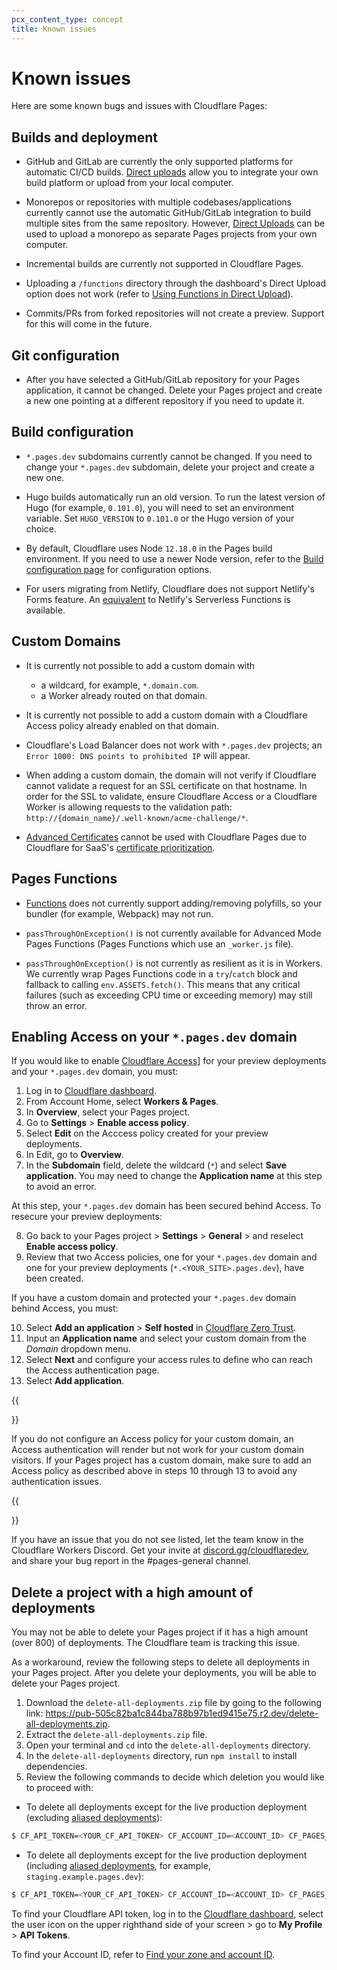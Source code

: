 ```yaml
---
pcx_content_type: concept
title: Known issues
---
```


# Known issues

Here are some known bugs and issues with Cloudflare Pages:

## Builds and deployment

- GitHub and GitLab are currently the only supported platforms for automatic CI/CD builds. [Direct uploads](/pages/platform/direct-upload/) allow you to integrate your own build platform or upload from your local computer.

- Monorepos or repositories with multiple codebases/applications currently cannot use the automatic GitHub/GitLab integration to build multiple sites from the same repository. However, [Direct Uploads](/pages/platform/direct-upload/) can be used to upload a monorepo as separate Pages projects from your own computer.

- Incremental builds are currently not supported in Cloudflare Pages.

- Uploading a `/functions` directory through the dashboard's Direct Upload option does not work (refer to [Using Functions in Direct Upload](/pages/platform/direct-upload/#using-functions)).

- Commits/PRs from forked repositories will not create a preview. Support for this will come in the future.

## Git configuration

- After you have selected a GitHub/GitLab repository for your Pages application, it cannot be changed. Delete your Pages project and create a new one pointing at a different repository if you need to update it.

## Build configuration

- `*.pages.dev` subdomains currently cannot be changed. If you need to change your `*.pages.dev` subdomain, delete your project and create a new one.
- Hugo builds automatically run an old version. To run the latest version of Hugo (for example, `0.101.0`), you will need to set an environment variable. Set `HUGO_VERSION` to `0.101.0` or the Hugo version of your choice.

- By default, Cloudflare uses Node `12.18.0` in the Pages build environment. If you need to use a newer Node version, refer to the [Build configuration page](/pages/platform/build-configuration/) for configuration options.

- For users migrating from Netlify, Cloudflare does not support Netlify's Forms feature. An [equivalent](/pages/platform/functions/) to Netlify's Serverless Functions is available.

## Custom Domains

- It is currently not possible to add a custom domain with

  - a wildcard, for example, `*.domain.com`.
  - a Worker already routed on that domain.

- It is currently not possible to add a custom domain with a Cloudflare Access policy already enabled on that domain.

- Cloudflare's Load Balancer does not work with `*.pages.dev` projects; an `Error 1000: DNS points to prohibited IP` will appear.

- When adding a custom domain, the domain will not verify if Cloudflare cannot validate a request for an SSL certificate on that hostname. In order for the SSL to validate, ensure Cloudflare Access or a Cloudflare Worker is allowing requests to the validation path: `http://{domain_name}/.well-known/acme-challenge/*`.

- [Advanced Certificates](/ssl/edge-certificates/advanced-certificate-manager/) cannot be used with Cloudflare Pages due to Cloudflare for SaaS's [certificate prioritization](/ssl/reference/certificate-and-hostname-priority/).

## Pages Functions

- [Functions](/pages/platform/functions/) does not currently support adding/removing polyfills, so your bundler (for example, Webpack) may not run.

- `passThroughOnException()` is not currently available for Advanced Mode Pages Functions (Pages Functions which use an `_worker.js` file).

- `passThroughOnException()` is not currently as resilient as it is in Workers. We currently wrap Pages Functions code in a `try`/`catch` block and fallback to calling `env.ASSETS.fetch()`. This means that any critical failures (such as exceeding CPU time or exceeding memory) may still throw an error.

## Enabling Access on your `*.pages.dev` domain

If you would like to enable [Cloudflare Access](https://www.cloudflare.com/teams-access/)] for your preview deployments and your `*.pages.dev` domain, you must:

1. Log in to [Cloudflare dashboard](https://dash.cloudflare.com/login).
2. From Account Home, select **Workers & Pages**.
3. In **Overview**, select your Pages project.
4. Go to **Settings** > **Enable access policy**.
5. Select **Edit** on the Acccess policy created for your preview deployments.
6. In Edit, go to **Overview**.
7. In the **Subdomain** field, delete the wildcard (`*`) and select **Save application**. You may need to change the **Application name** at this step to avoid an error.

At this step, your `*.pages.dev` domain has been secured behind Access. To resecure your preview deployments:

8. Go back to your Pages project > **Settings** > **General** > and reselect **Enable access policy**.
9. Review that two Access policies, one for your `*.pages.dev` domain and one for your preview deployments (`*.<YOUR_SITE>.pages.dev`), have been created.

If you have a custom domain and protected your `*.pages.dev` domain behind Access, you must:

10. Select **Add an application** > **Self hosted** in [Cloudflare Zero Trust](https://one.dash.cloudflare.com/).
11. Input an **Application name** and select your custom domain from the _Domain_ dropdown menu.
12. Select **Next** and configure your access rules to define who can reach the Access authentication page.
13. Select **Add application**.

{{<Aside type="warning">}}

If you do not configure an Access policy for your custom domain, an Access authentication will render but not work for your custom domain visitors. If your Pages project has a custom domain, make sure to add an Access policy as described above in steps 10 through 13 to avoid any authentication issues.

{{</Aside>}}

If you have an issue that you do not see listed, let the team know in the Cloudflare Workers Discord. Get your invite at [discord.gg/cloudflaredev](https://discord.gg/cloudflaredev), and share your bug report in the #pages-general channel.

## Delete a project with a high amount of deployments

You may not be able to delete your Pages project if it has a high amount (over 800) of deployments. The Cloudflare team is tracking this issue.

As a workaround, review the following steps to delete all deployments in your Pages project. After you delete your deployments, you will be able to delete your Pages project.

1. Download the `delete-all-deployments.zip` file by going to the following link: https://pub-505c82ba1c844ba788b97b1ed9415e75.r2.dev/delete-all-deployments.zip.
2. Extract the `delete-all-deployments.zip` file.
3. Open your terminal and `cd` into the `delete-all-deployments` directory.
4. In the `delete-all-deployments` directory, run `npm install` to install dependencies.
5. Review the following commands to decide which deletion you would like to proceed with:

* To delete all deployments except for the live production deployment (excluding [aliased deployments](https://developers.cloudflare.com/pages/platform/preview-deployments/#preview-aliases)): 

```sh
$ CF_API_TOKEN=<YOUR_CF_API_TOKEN> CF_ACCOUNT_ID=<ACCOUNT_ID> CF_PAGES_PROJECT_NAME=<PROJECT_NAME> npm start
```

* To delete all deployments except for the live production deployment (including [aliased deployments](https://developers.cloudflare.com/pages/platform/preview-deployments/#preview-aliases), for example, `staging.example.pages.dev`):

```sh
$ CF_API_TOKEN=<YOUR_CF_API_TOKEN> CF_ACCOUNT_ID=<ACCOUNT_ID> CF_PAGES_PROJECT_NAME=<PROJECT_NAME> CF_DELETE_ALIASED_DEPLOYMENTS=true npm start
```

To find your Cloudflare API token, log in to the [Cloudflare dashboard](https://dash.cloudflare.com), select the user icon on the upper righthand side of your screen > go to **My Profile** > **API Tokens**.

To find your Account ID, refer to [Find your zone and account ID](/fundamentals/get-started/basic-tasks/find-account-and-zone-ids/).
